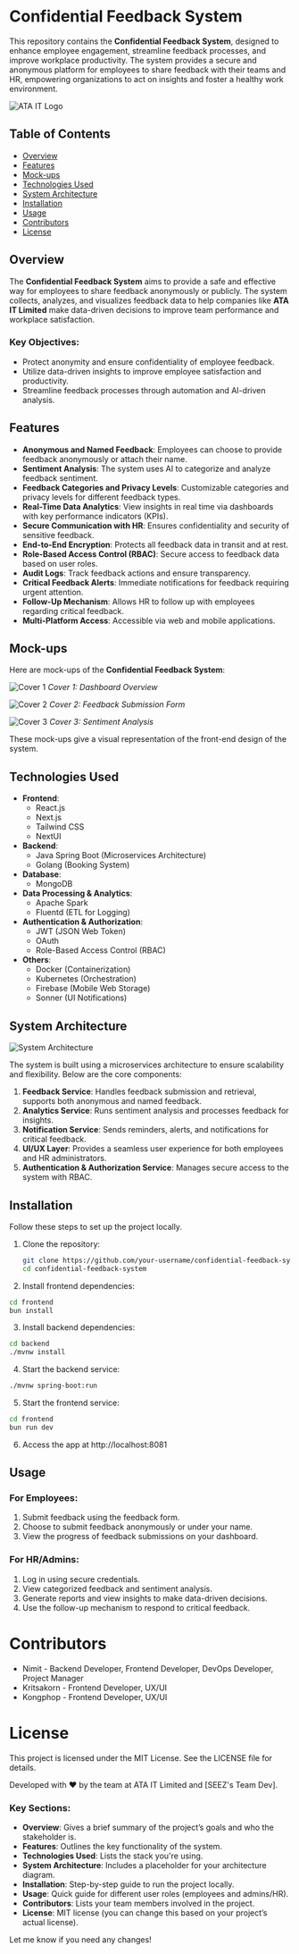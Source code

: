 # Confidential Feedback System

This repository contains the **Confidential Feedback System**, designed to enhance employee engagement, streamline feedback processes, and improve workplace productivity. The system provides a secure and anonymous platform for employees to share feedback with their teams and HR, empowering organizations to act on insights and foster a healthy work environment.

![ATA IT Logo](./images/ata%20icon.png)

## Table of Contents

- [Overview](#overview)
- [Features](#features)
- [Mock-ups](#mock-ups)
- [Technologies Used](#technologies-used)
- [System Architecture](#system-architecture)
- [Installation](#installation)
- [Usage](#usage)
- [Contributors](#contributors)
- [License](#license)

## Overview

The **Confidential Feedback System** aims to provide a safe and effective way for employees to share feedback anonymously or publicly. The system collects, analyzes, and visualizes feedback data to help companies like **ATA IT Limited** make data-driven decisions to improve team performance and workplace satisfaction.

### Key Objectives:
- Protect anonymity and ensure confidentiality of employee feedback.
- Utilize data-driven insights to improve employee satisfaction and productivity.
- Streamline feedback processes through automation and AI-driven analysis.

## Features

- **Anonymous and Named Feedback**: Employees can choose to provide feedback anonymously or attach their name.
- **Sentiment Analysis**: The system uses AI to categorize and analyze feedback sentiment.
- **Feedback Categories and Privacy Levels**: Customizable categories and privacy levels for different feedback types.
- **Real-Time Data Analytics**: View insights in real time via dashboards with key performance indicators (KPIs).
- **Secure Communication with HR**: Ensures confidentiality and security of sensitive feedback.
- **End-to-End Encryption**: Protects all feedback data in transit and at rest.
- **Role-Based Access Control (RBAC)**: Secure access to feedback data based on user roles.
- **Audit Logs**: Track feedback actions and ensure transparency.
- **Critical Feedback Alerts**: Immediate notifications for feedback requiring urgent attention.
- **Follow-Up Mechanism**: Allows HR to follow up with employees regarding critical feedback.
- **Multi-Platform Access**: Accessible via web and mobile applications.

## Mock-ups

Here are mock-ups of the **Confidential Feedback System**:

![Cover 1](./images/cover-1.png)
*Cover 1: Dashboard Overview*

![Cover 2](./images/cover-2.png)
*Cover 2: Feedback Submission Form*

![Cover 3](./images/cover-3.png)
*Cover 3: Sentiment Analysis*

These mock-ups give a visual representation of the front-end design of the system.

## Technologies Used

- **Frontend**: 
  - React.js
  - Next.js
  - Tailwind CSS
  - NextUI
- **Backend**: 
  - Java Spring Boot (Microservices Architecture)
  - Golang (Booking System)
- **Database**: 
  - MongoDB
- **Data Processing & Analytics**: 
  - Apache Spark
  - Fluentd (ETL for Logging)
- **Authentication & Authorization**: 
  - JWT (JSON Web Token)
  - OAuth
  - Role-Based Access Control (RBAC)
- **Others**:
  - Docker (Containerization)
  - Kubernetes (Orchestration)
  - Firebase (Mobile Web Storage)
  - Sonner (UI Notifications)

## System Architecture

![System Architecture](link-to-architecture-diagram) <!-- Replace this with your actual system architecture diagram link if you have one. -->

The system is built using a microservices architecture to ensure scalability and flexibility. Below are the core components:

1. **Feedback Service**: Handles feedback submission and retrieval, supports both anonymous and named feedback.
2. **Analytics Service**: Runs sentiment analysis and processes feedback for insights.
3. **Notification Service**: Sends reminders, alerts, and notifications for critical feedback.
4. **UI/UX Layer**: Provides a seamless user experience for both employees and HR administrators.
5. **Authentication & Authorization Service**: Manages secure access to the system with RBAC.

## Installation

Follow these steps to set up the project locally.

1. Clone the repository:
   ```bash
   git clone https://github.com/your-username/confidential-feedback-system.git
   cd confidential-feedback-system

    ```
2. Install frontend dependencies:
```bash
cd frontend
bun install
```

3. Install backend dependencies:
```bash
cd backend
./mvnw install
```

4. Start the backend service:
```bash
./mvnw spring-boot:run
```

5. Start the frontend service:
```bash
cd frontend
bun run dev
```

6. Access the app at http://localhost:8081

## Usage
### For Employees:
1. Submit feedback using the feedback form.
2. Choose to submit feedback anonymously or under your name.
3. View the progress of feedback submissions on your dashboard.


### For HR/Admins:
1. Log in using secure credentials.
2. View categorized feedback and sentiment analysis.
3. Generate reports and view insights to make data-driven decisions.
4. Use the follow-up mechanism to respond to critical feedback.

# Contributors
- Nimit - Backend Developer, Frontend Developer, DevOps Developer, Project Manager
- Kritsakorn - Frontend Developer, UX/UI
- Kongphop - Frontend Developer, UX/UI

# License
This project is licensed under the MIT License. See the LICENSE file for details.

Developed with ❤️ by the team at ATA IT Limited and [SEEZ's Team Dev].


### Key Sections:

- **Overview**: Gives a brief summary of the project’s goals and who the stakeholder is.
- **Features**: Outlines the key functionality of the system.
- **Technologies Used**: Lists the stack you're using.
- **System Architecture**: Includes a placeholder for your architecture diagram.
- **Installation**: Step-by-step guide to run the project locally.
- **Usage**: Quick guide for different user roles (employees and admins/HR).
- **Contributors**: Lists your team members involved in the project.
- **License**: MIT license (you can change this based on your project’s actual license).

Let me know if you need any changes!
